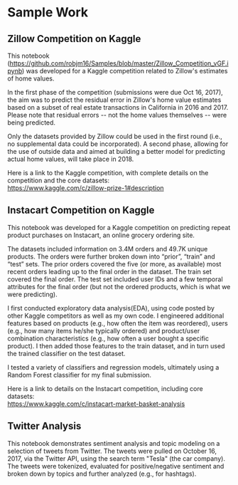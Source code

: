 # Sample Work


## Zillow Competition on Kaggle 
This notebook (https://github.com/robjm16/Samples/blob/master/Zillow_Competition_vGF.ipynb) was developed for a Kaggle competition related to Zillow's estimates of home values.  

In the first phase of the competition (submissions were due Oct 16, 2017), the aim was to predict the residual error in Zillow's home value estimates based on a subset of real estate transactions in California in 2016 and 2017.  Please note that residual errors -- not the home values themselves -- were being predicted.  

Only the datasets provided by Zillow could be used in the first round (i.e., no supplemental data could be incorporated).   A second phase, allowing for the use of outside data and aimed at building a better model for predicting actual home values, will take place in 2018.   

Here is a link to the Kaggle competition, with complete details on the competition and the core datasets:                         
https://www.kaggle.com/c/zillow-prize-1#description


## Instacart Competition on Kaggle 
This notebook was developed for a Kaggle competition on predicting repeat product purchases on Instacart, an online grocery ordering site.

The datasets included information on 3.4M orders and 49.7K unique products. The orders were further broken down into “prior”, “train” and “test” sets. The prior orders covered the five (or more, as available) most recent orders leading up to the final order in the dataset. The train set covered the final order. The test set included user IDs and a few temporal attributes for the final order (but not the ordered products, which is what we were predicting).

I first conducted exploratory data analysis(EDA), using code posted by other Kaggle competitors as well as my own code. I engineered additional features based on products (e.g., how often the item was reordered), users (e.g., how many items he/she typically ordered) and product/user combination characteristics (e.g., how often a user bought a specific product). I then added those features to the train dataset, and in turn used the trained classifier on the test dataset.

I tested a variety of classifiers and regression models, ultimately using a Random Forest classifier for my final submission.  

Here is a link to details on the Instacart competition, including core datasets:                                         
https://www.kaggle.com/c/instacart-market-basket-analysis


## Twitter Analysis
This notebook demonstrates sentiment analysis and topic modeling on a selection of tweets from Twitter. The tweets were pulled on October 16, 2017, via the Twitter API, using the search term "Tesla" (the car company). The tweets were tokenized, evaluated for positive/negative sentiment and broken down by topics and further analyzed (e.g., for hashtags).


